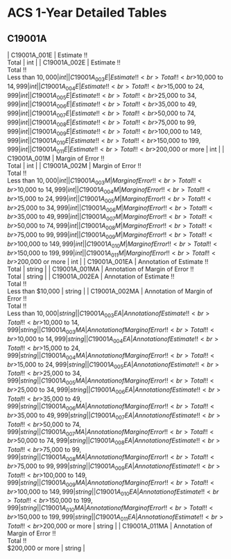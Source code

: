 # ACS 1-Year Detailed Tables

## C19001A

| C19001A_001E | Estimate !!<br>Total | int |
| C19001A_002E | Estimate !!<br>Total !!<br>Less than $10,000 | int |
| C19001A_003E | Estimate !!<br>Total !!<br>$10,000 to $14,999 | int |
| C19001A_004E | Estimate !!<br>Total !!<br>$15,000 to $24,999 | int |
| C19001A_005E | Estimate !!<br>Total !!<br>$25,000 to $34,999 | int |
| C19001A_006E | Estimate !!<br>Total !!<br>$35,000 to $49,999 | int |
| C19001A_007E | Estimate !!<br>Total !!<br>$50,000 to $74,999 | int |
| C19001A_008E | Estimate !!<br>Total !!<br>$75,000 to $99,999 | int |
| C19001A_009E | Estimate !!<br>Total !!<br>$100,000 to $149,999 | int |
| C19001A_010E | Estimate !!<br>Total !!<br>$150,000 to $199,999 | int |
| C19001A_011E | Estimate !!<br>Total !!<br>$200,000 or more | int |
| C19001A_001M | Margin of Error !!<br>Total | int |
| C19001A_002M | Margin of Error !!<br>Total !!<br>Less than $10,000 | int |
| C19001A_003M | Margin of Error !!<br>Total !!<br>$10,000 to $14,999 | int |
| C19001A_004M | Margin of Error !!<br>Total !!<br>$15,000 to $24,999 | int |
| C19001A_005M | Margin of Error !!<br>Total !!<br>$25,000 to $34,999 | int |
| C19001A_006M | Margin of Error !!<br>Total !!<br>$35,000 to $49,999 | int |
| C19001A_007M | Margin of Error !!<br>Total !!<br>$50,000 to $74,999 | int |
| C19001A_008M | Margin of Error !!<br>Total !!<br>$75,000 to $99,999 | int |
| C19001A_009M | Margin of Error !!<br>Total !!<br>$100,000 to $149,999 | int |
| C19001A_010M | Margin of Error !!<br>Total !!<br>$150,000 to $199,999 | int |
| C19001A_011M | Margin of Error !!<br>Total !!<br>$200,000 or more | int |
| C19001A_001EA | Annotation of Estimate !!<br>Total | string |
| C19001A_001MA | Annotation of Margin of Error !!<br>Total | string |
| C19001A_002EA | Annotation of Estimate !!<br>Total !!<br>Less than $10,000 | string |
| C19001A_002MA | Annotation of Margin of Error !!<br>Total !!<br>Less than $10,000 | string |
| C19001A_003EA | Annotation of Estimate !!<br>Total !!<br>$10,000 to $14,999 | string |
| C19001A_003MA | Annotation of Margin of Error !!<br>Total !!<br>$10,000 to $14,999 | string |
| C19001A_004EA | Annotation of Estimate !!<br>Total !!<br>$15,000 to $24,999 | string |
| C19001A_004MA | Annotation of Margin of Error !!<br>Total !!<br>$15,000 to $24,999 | string |
| C19001A_005EA | Annotation of Estimate !!<br>Total !!<br>$25,000 to $34,999 | string |
| C19001A_005MA | Annotation of Margin of Error !!<br>Total !!<br>$25,000 to $34,999 | string |
| C19001A_006EA | Annotation of Estimate !!<br>Total !!<br>$35,000 to $49,999 | string |
| C19001A_006MA | Annotation of Margin of Error !!<br>Total !!<br>$35,000 to $49,999 | string |
| C19001A_007EA | Annotation of Estimate !!<br>Total !!<br>$50,000 to $74,999 | string |
| C19001A_007MA | Annotation of Margin of Error !!<br>Total !!<br>$50,000 to $74,999 | string |
| C19001A_008EA | Annotation of Estimate !!<br>Total !!<br>$75,000 to $99,999 | string |
| C19001A_008MA | Annotation of Margin of Error !!<br>Total !!<br>$75,000 to $99,999 | string |
| C19001A_009EA | Annotation of Estimate !!<br>Total !!<br>$100,000 to $149,999 | string |
| C19001A_009MA | Annotation of Margin of Error !!<br>Total !!<br>$100,000 to $149,999 | string |
| C19001A_010EA | Annotation of Estimate !!<br>Total !!<br>$150,000 to $199,999 | string |
| C19001A_010MA | Annotation of Margin of Error !!<br>Total !!<br>$150,000 to $199,999 | string |
| C19001A_011EA | Annotation of Estimate !!<br>Total !!<br>$200,000 or more | string |
| C19001A_011MA | Annotation of Margin of Error !!<br>Total !!<br>$200,000 or more | string |

